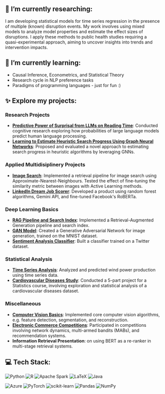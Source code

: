 <!-- 
## About Me
I'm a Data Science student currently persuing a Mcs. Degree at the Technion - Israel Institute of Technology. My main interests lie in machine learning and statistics.
-->

## 🔭 I’m currently researching:
I am developing statistical models for time series regression in the presence of multiple (known) disruption events. My work involves using mixed models to analyze model properties and estimate the effect sizes of disruptions. I apply these methods to public health studies requiring a quasi-experimental approach, aiming to uncover insights into trends and intervention impacts.

## 🌱 I’m currently learning:
- Causal Inference, Econometrics, and Statistical Theory
- Research cycle in NLP preference tasks
- Paradigms of programming languages - just for fun :)

<!-- 
## 🎓 My previous elective studies:
- Image Processing and Computer Vision
- Classic NLP and Language Cognition in AI and humans
- Information Retrieval, e.g. classical methods and retrieval with LLMs
- Planning and Heuristic Search in Autonomous systems
- Graph Neural Networks, theory and modern architectures
- Time Series models, e.g. SARIMA and Prophet 
-->

## ✨ Explore my projects:

### Research Projects
- [**Predictive Power of Surprisal from LLMs on Reading Time**](https://github.com/NaomiDerel/multi-model-traces-of-ling-knowledge): Conducted cognitive research exploring how probabilities of large language models predict human language processing.
- [**Learning to Estimate Heuristic Search Progress Using Graph Neural Networks**](https://github.com/GurKeinan/Artificial-Intelligence-and-Autonomous-Systems): Proposed and evaluated a novel approach to estimating search progress in heuristic algorithms by leveraging GNNs.

### Applied Multidisiplinery Projects
- [**Image Search**](https://github.com/NaomiDerel/Image_Search): Implemented a retrieval pipeline for image search using Approximate-Nearest-Neighbours. Tested the effect of fine-tuning the similarity metric between images with Active Learning methods.
- [**LinkedIn Dream Job Scorer**](https://github.com/NaomiDerel/LinkedIn_Dream_Job_Scorer): Developed a product using random forest algorithms, Gemini API, and fine-tuned Facebook's RoBERTa.

### Deep Learning Basics
- [**RAG Pipeline and Search Index**](https://github.com/NaomiDerel/Vector_Search_RAG): Implemented a Retrieval-Augmented Generation pipeline and search index.
- [**GAN Model**](https://github.com/NaomiDerel/Generative_Model): Created a Generative Adversarial Network for image generation, trained on the MNIST dataset.
- [**Sentiment Analysis Classifier**](https://github.com/NaomiDerel/Sentiment_Analysis_Classification): Built a classifier trained on a Twitter dataset.

### Statistical Analysis
- [**Time Series Analysis**](https://github.com/NaomiDerel/Time_Series_Wind_Power_Analysis): Analyzed and predicted wind power production using time series data.
- [**Cardiovascular Diseases Study**](https://github.com/NaomiDerel/Statistics2_Project): Conducted a 5-part project for a Statistics course, involving exploration and statistical analysis of a cardiovascular diseases dataset.

### Miscellaneous
- [**Computer Vision Basics**](https://github.com/NaomiDerel/Computer_Vision_HW): Implemented core computer vision algorithms, e.g. feature detection, segmentation, and reconstruction.
- [**Electronic Commerce Competitions**](https://github.com/NaomiDerel/Ecommerce_Models): Participated in competitions involving network dynamics, multi-armed bandits (MABs), and recommendation systems.
- **Information Retrieval Presentation**: on using BERT as a re-ranker in multi-stage retrieval systems.


## 💻 Tech Stack:
![Python](https://img.shields.io/badge/python-3670A0?style=for-the-badge&logo=python&logoColor=ffdd54) 
![R](https://img.shields.io/badge/r-%23276DC3.svg?style=for-the-badge&logo=r&logoColor=white) 
![Apache Spark](https://img.shields.io/badge/Apache%20Spark-FDEE21?style=for-the-badge&logo=apachespark&logoColor=black)
![LaTeX](https://img.shields.io/badge/latex-%23008080.svg?style=for-the-badge&logo=latex&logoColor=white) 
![Java](https://img.shields.io/badge/java-%23ED8B00.svg?style=for-the-badge&logo=openjdk&logoColor=white) 

![Azure](https://img.shields.io/badge/azure-%230072C6.svg?style=for-the-badge&logo=microsoftazure&logoColor=white) 
![PyTorch](https://img.shields.io/badge/PyTorch-%23EE4C2C.svg?style=for-the-badge&logo=PyTorch&logoColor=white) 
![scikit-learn](https://img.shields.io/badge/scikit--learn-%23F7931E.svg?style=for-the-badge&logo=scikit-learn&logoColor=white)
![Pandas](https://img.shields.io/badge/pandas-%23150458.svg?style=for-the-badge&logo=pandas&logoColor=white)
![NumPy](https://img.shields.io/badge/numpy-%23013243.svg?style=for-the-badge&logo=numpy&logoColor=white)

